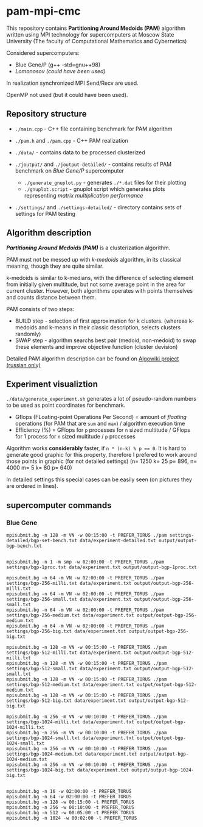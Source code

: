 # pam-mpi-cmc

This repository contains **Partitioning Around Medoids (PAM)** algorithm written using MPI technology for supercomputers at Moscow State University (The faculty of Computational Mathematics and Cybernetics)

Considered supercomputers:

- Blue Gene/P (g++ -std=gnu++98)
- *Lomonosov (could have been used)*

In realization synchronized MPI Send/Recv are used.

OpenMP not used (but it could have been used).

## Repository structure

- `./main.cpp` - C++ file containing benchmark for PAM algorithm
- `./pam.h` and `./pam.cpp` - C++ PAM realization

- `./data/` - contains data to be processed clusterized
- `./joutput/` and `./joutput-detailed/` - contains results of PAM benchmark on *Blue Gene/P* supercomputer

    - `./generate_gnuplot.py` - generates `./*.dat` files for their plotting
    - `./gnuplot.script` - gnuplot script which generates plots representing *matrix multiplication performance*

- `./settings/` and `./settings-detailed/` - directory contains sets of settings for PAM testing


## Algorithm description

***Partitioning Around Medoids (PAM)*** is a clusterization algorithm.

PAM must not be messed up with *k-medoids* algorithm, in its classical meaning, though they are quite similar.

k-medoids is similar to k-medians, with the difference of selecting element from initially given multitude, but not some average point in the area for current cluster. However, both algorithms operates with points themselves and counts distance between them.

PAM consists of two steps:

- BUILD step - selection of first approximation for k clusters. (whereas k-medoids and k-means in their classic description, selects clusters randomly)
- SWAP step - algorithm searchs best pair (medoid, non-medoid) to swap these elements and improve objective function (cluster devision)

Detailed PAM algorithm description can be found on [Algowiki project (russian only)](https://algowiki-project.org/ru/Partitioning_Around_Medoids_(PAM))


## Experiment visualiztion

`./data/generate_experiment.sh` generates a lot of pseudo-random numbers to be used as point coordinates for benchmark.

- Gflops (FLoating-point Operations Per Second) = amount of *floating* operations (for PAM that are `sum` and `max`) / algorithm execution time
- Efficiency (%) = GFlops for `p` processes for `n` sized multitude / GFlops for 1 process for `n` sized multitude / `p` processes


Algorithm works **considerably** faster, if `n * (n-k) % p == 0`.
It is hard to generate good graphic for this property, therefore I prefered to work around those points in graphic (for not detailed settings)
(n= 1250 k= 25 p= 896, n= 4000 m= 5 k= 80 p= 640)

In detailed settings this special cases can be easily seen (on pictures they are ordered in lines).

## supercomputer commands

### Blue Gene

```
mpisubmit.bg -n 128 -m VN -w 00:15:00 -t PREFER_TORUS ./pam settings-detailed/bgp-set-bench.txt data/experiment-detailed.txt output/output-bgp-bench.txt


mpisubmit.bg -n 1 -m smp -w 02:00:00 -t PREFER_TORUS ./pam settings/bgp-1proc.txt data/experiment.txt output/output-bgp-1proc.txt

mpisubmit.bg -n 64 -m VN -w 02:00:00 -t PREFER_TORUS ./pam settings/bgp-256-milli.txt data/experiment.txt output/output-bgp-256-milli.txt
mpisubmit.bg -n 64 -m VN -w 02:00:00 -t PREFER_TORUS ./pam settings/bgp-256-small.txt data/experiment.txt output/output-bgp-256-small.txt
mpisubmit.bg -n 64 -m VN -w 02:00:00 -t PREFER_TORUS ./pam settings/bgp-256-medium.txt data/experiment.txt output/output-bgp-256-medium.txt
mpisubmit.bg -n 64 -m VN -w 02:00:00 -t PREFER_TORUS ./pam settings/bgp-256-big.txt data/experiment.txt output/output-bgp-256-big.txt

mpisubmit.bg -n 128 -m VN -w 00:15:00 -t PREFER_TORUS ./pam settings/bgp-512-milli.txt data/experiment.txt output/output-bgp-512-milli.txt
mpisubmit.bg -n 128 -m VN -w 00:15:00 -t PREFER_TORUS ./pam settings/bgp-512-small.txt data/experiment.txt output/output-bgp-512-small.txt
mpisubmit.bg -n 128 -m VN -w 00:15:00 -t PREFER_TORUS ./pam settings/bgp-512-medium.txt data/experiment.txt output/output-bgp-512-medium.txt
mpisubmit.bg -n 128 -m VN -w 00:15:00 -t PREFER_TORUS ./pam settings/bgp-512-big.txt data/experiment.txt output/output-bgp-512-big.txt

mpisubmit.bg -n 256 -m VN -w 00:10:00 -t PREFER_TORUS ./pam settings/bgp-1024-milli.txt data/experiment.txt output/output-bgp-1024-milli.txt
mpisubmit.bg -n 256 -m VN -w 00:10:00 -t PREFER_TORUS ./pam settings/bgp-1024-small.txt data/experiment.txt output/output-bgp-1024-small.txt
mpisubmit.bg -n 256 -m VN -w 00:10:00 -t PREFER_TORUS ./pam settings/bgp-1024-medium.txt data/experiment.txt output/output-bgp-1024-medium.txt
mpisubmit.bg -n 256 -m VN -w 00:10:00 -t PREFER_TORUS ./pam settings/bgp-1024-big.txt data/experiment.txt output/output-bgp-1024-big.txt


mpisubmit.bg -n 16 -w 02:00:00 -t PREFER_TORUS
mpisubmit.bg -n 64 -w 02:00:00 -t PREFER_TORUS
mpisubmit.bg -n 128 -w 00:15:00 -t PREFER_TORUS
mpisubmit.bg -n 256 -w 00:10:00 -t PREFER_TORUS
mpisubmit.bg -n 512 -w 00:05:00 -t PREFER_TORUS
mpisubmit.bg -n 1024 -w 00:02:00 -t PREFER_TORUS
```
